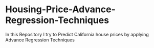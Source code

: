 # Housing-Price-Advance-Regression-Techniques
In this Repository I try to Predict California house prices by applying Advance Regression Techniques
